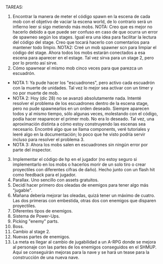 TAREAS:

1. Encontrar la manera de meter el código spawn en la escena de cada mob con el objetivo de vaciar la escena world, de lo contrario será un infierno leer si sigo metiendo más mobs. NOTA: Creo que es mejor no hacerlo debido a que puede ser confuso en caso de que ocurra un error de spawneo según los stages. Igual era una idea para facilitar la lectura del código del stage. Creo que tocará hacerlo con comentarios para mantener todo limpio. NOTA2: Creé un mob spawner scn para limpiar el código del stage. Ahora todos los mobs estarán conectados a esa escena para aparecer en el estage. Tal vez sirva para un stage 2, pero por lo pronto así sirve.
2. Cómo spawnear el mismo mob cinco veces para que parezca un escuadrón.
   
- NOTA 1: Ya pude hacer los "escuadrones", pero activo cada escuadrón con la muerte de unidades. Tal vez lo mejor sea activar con un timer y no por muerte de mob.
- NOTA 2: Hoy (dic 28) no se avanzó absolutamente nada. Intenté resolver el problema de los escuadrones dentro de la escena stage, pero no pude spawnearlos en un orden deseado. Siempre aparecen todos y al mismo tiempo, sólo algunas veces, molestando con el código, podía hacer reaparecer el primer mob. No era lo deseado. Tal vez, una aproximación distinta a cómo estoy construyendo las escenas sea necesario. Encontré algo que se llama components, veré tutoriales y leeré algo en la documentación; lo poco que he visto podría servir incluso para resolver el problema 3.
- NOTA 3: Ahora los mobs salen en escuadrones sin ningún error por parte del inspector.
  
3. Implementar el código de hp en el jugador (no estoy seguro si implementarlo en los mobs o hacerlos morir de un solo tiro o crear proyectiles con diferentes cifras de daño). Hecho junto con un flash hit como feedback para el jugador.
4. Parallax. Uno sencillo con assets gratuitos.
5. Decidí hacer primero dos oleadas de enemigos para tener algo más "jugable".
6. Mañana debería mejorar las oleadas, quizá tener un máximo de cuatro. Las dos primeras con embestida, otras dos con enemigos que disparen proyectiles.
7. Diferentes tipos de enemigos.
8. Sistema de Power-Ups. 
9. Picking "enemy" parts.
10. Boss.
11. Cambio al stage 2.
12. Nuevas partes de enemigos.
13. La meta es llegar al cambio de jugabilidad a un A-RPG donde se mejora al personaje con las partes de los enemigos conseguidos en el SHMUP. Aquí se conseguirán mejoras para la nave y se hará un tease para la construcción de una nueva nave.
